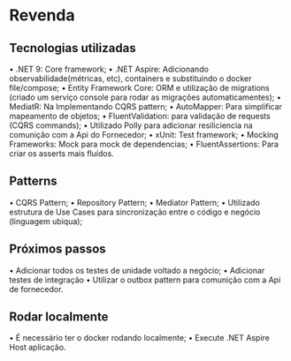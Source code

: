 # Revenda

## Tecnologias utilizadas
•	.NET 9: Core framework;
•	.NET Aspire: Adicionando observabilidade(métricas, etc), containers e substituindo o docker file/compose;
•	Entity Framework Core: ORM e utilização de migrations (criado um serviço console para rodar as migrações automaticamentes);
•	MediatR: Na Implementando CQRS pattern;
•	AutoMapper: Para simplificar mapeamento de objetos;
•	FluentValidation: para validação de requests (CQRS commands);
•	Utilizado Polly para adicionar resiliciencia na comunição com a Api do Fornecedor;
•	xUnit: Test framework;
•	Mocking Frameworks: Mock para mock de dependencias;
•	FluentAssertions: Para criar os asserts mais fluídos.

## Patterns
•	CQRS Pattern;
•	Repository Pattern;
•	Mediator Pattern;
•	Utilizado estrutura de Use Cases para sincronização entre o código e negócio (linguagem ubiqua);

## Próximos passos
•	Adicionar todos os testes de unidade voltado a negócio;
•	Adicionar testes de integração
•	Utilizar o outbox pattern para comunição com a Api de fornecedor.

## Rodar localmente
•	É necessário ter o docker rodando localmente;
•	Execute .NET Aspire Host aplicação.

